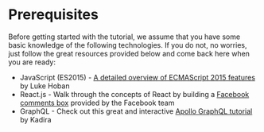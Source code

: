 # Prerequisites

Before getting started with the tutorial, we assume that you have some basic knowledge of the following technologies. If you do not, no worries, just follow the great resources provided below and come back here when you are ready:

- JavaScript (ES2015) - [A detailed overview of ECMAScript 2015 features](https://babeljs.io/docs/learn-es2015) by Luke Hoban
- React.js - Walk through the concepts of React by building a [Facebook comments box](https://facebook.github.io/react/docs/tutorial.html) provided by the Facebook team
- GraphQL - Check out this great and interactive [Apollo GraphQL tutorial](https://www.learnapollo.com) by Kadira
